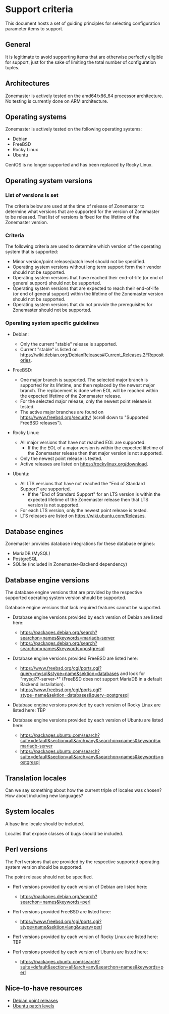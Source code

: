 Support criteria
================
This document hosts a set of guiding principles for selecting configuration
parameter items to support.


## General

It is legitimate to avoid supporting items that are otherwise perfectly eligible
for support, just for the sake of limiting the total number of configuration
tuples.


## Architectures

Zonemaster is actively tested on the amd64/x86_64 processor architecture. No
testing is currently done on ARM architecture.


## Operating systems

Zonemaster is actively tested on the following operating systems:

* Debian
* FreeBSD
* Rocky Linux
* Ubuntu

CentOS is no longer supported and has been replaced by Rocky Linux.

## Operating system versions

### List of versions is set

The criteria below are used at the time of release of Zonemaster to determine what versions
that are supported for the version of Zonemaster to be released. That list of versions is
fixed for the lifetime of the Zonemaster version.

### Criteria

The following criteria are used to determine which version of the operating
system that is supported:
  * Minor version/point release/patch level should not be specified.
  * Operating system versions without long term support form their
    vendor should not be supported.
  * Operating system versions that have reached their end-of-life (or end of
    general support) should not be supported.
  * Operating system versions that are expected to reach their end-of-life (or
    end of general support) within the lifetime of the Zonemaster version should
    not be supported.
  * Operating system versions that do not provide the prerequisites for
    Zonemaster should not be supported.

### Operating system specific guidelines

* Debian:
  * Only the current "stable" release is supported.
  * Current "stable" is listed on
    <https://wiki.debian.org/DebianReleases#Current_Releases.2FRepositories>.

* FreeBSD:
  * One major branch is supported. The selected major branch is supported for
    its lifetime, and then replaced by the newest major branch. The replacement
    is done when EOL will be reached within the expected lifetime of the
    Zonemaster release.
  * For the selected major release, only the newest point release is tested.
  * The active major branches are found on <https://www.freebsd.org/security/>
    (scroll down to "Supported FreeBSD releases").

* Rocky Linux:
  * All major versions that have not reached EOL are supported.
    * If the the EOL of a major version is within the expected lifetime of the
      Zonemaster release then that major version is not supported.
  * Only the newest point release is tested.
  * Active releases are listed on <https://rockylinux.org/download>.

* Ubuntu:
  * All LTS versions that have not reached the "End of Standard Support" are
    supported.
    * If the "End of Standard Support" for an LTS version is within the expected
      lifetime of the Zonemaster release then that LTS version is not supported.
  * For each LTS version, only the newest point release is tested.
  * LTS releases are listed on <https://wiki.ubuntu.com/Releases>.


## Database engines

Zonemaster provides database integrations for these database engines:

* MariaDB (MySQL)
* PostgreSQL
* SQLite (included in Zonemaster-Backend dependency)


## Database engine versions

The database engine versions that are provided by the respective supported
operating system version should be supported.

Database engine versions that lack required features cannot be supported.

* Database engine versions provided by each version of Debian are listed here:
  * <https://packages.debian.org/search?searchon=names&keywords=mariadb-server>
  * <https://packages.debian.org/search?searchon=names&keywords=postgresql>

* Database engine versions provided FreeBSD are listed here:
  * <https://www.freebsd.org/cgi/ports.cgi?query=mysql&stype=name&sektion=databases>
    and look for "mysql??-server-*" (FreeBSD does not support MariaDB in a
    default Backend installation).
  * <https://www.freebsd.org/cgi/ports.cgi?stype=name&sektion=databases&query=postgresql>

* Database engine versions provided by each version of Rocky Linux are listed here: TBP

* Database engine versions provided by each version of Ubuntu are listed here:
  * <https://packages.ubuntu.com/search?suite=default&section=all&arch=any&searchon=names&keywords=mariadb-server>
  * <https://packages.ubuntu.com/search?suite=default&section=all&arch=any&searchon=names&keywords=postgresql>


## Translation locales

Can we say something about how the current triple of locales was chosen? How
about including new languages?


## System locales

A base line locale should be included.

Locales that expose classes of bugs should be included.


## Perl versions

The Perl versions that are provided by the respective supported operating system
version should be supported.

The point release should not be specified.

* Perl versions provided by each version of Debian are listed here:
  * <https://packages.debian.org/search?searchon=names&keywords=perl>

* Perl versions provided FreeBSD are listed here:
  * <https://www.freebsd.org/cgi/ports.cgi?stype=name&sektion=lang&query=perl>

* Perl versions provided by each version of Rocky Linux are listed here: TBP

* Perl versions provided by each version of Ubuntu are listed here:
  * <https://packages.ubuntu.com/search?suite=default&section=all&arch=any&searchon=names&keywords=perl>


## Nice-to-have resources

* [Debian point releases](https://wiki.debian.org/DebianReleases/PointReleases)
* [Ubuntu patch levels](https://wiki.ubuntu.com/Releases)
